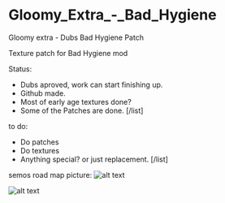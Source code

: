 # Gloomy_Extra_-_Bad_Hygiene

Gloomy extra - Dubs Bad Hygiene Patch

Texture patch for Bad Hygiene mod


Status:
- Dubs aproved, work can start finishing up.
- Github made.
- Most of early age textures done? 
- Some of the Patches are done.
[/list]

to do:
- Do patches
- Do textures
- Anything special? or just replacement.
[/list]

semos road map picture:
![alt text](https://cdn.discordapp.com/attachments/633981723918598165/634050692876730379/unknown.png "semos roadmap")

![alt text](https://cdn.discordapp.com/attachments/633981723918598165/634124116126990336/unknown.png "items for mod")
